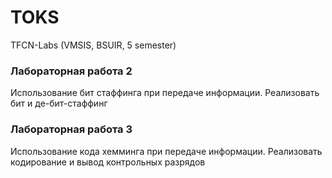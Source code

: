 # TOKS
TFCN-Labs (VMSIS, BSUIR, 5 semester)

### Лабораторная работа 2
Использование бит стаффинга при передаче информации. Реализовать бит и де-бит-стаффинг

### Лабораторная работа 3
Использование кода хемминга при передаче информации. Реализовать кодирование и вывод контрольных разрядов

